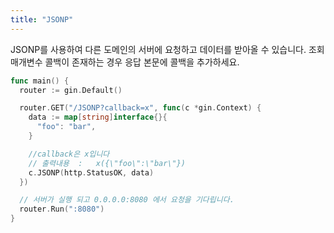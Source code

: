 ```yaml
---
title: "JSONP"
---
```


JSONP를 사용하여 다른 도메인의 서버에 요청하고 데이터를 받아올 수 있습니다. 조회 매개변수 콜백이 존재하는 경우 응답 본문에 콜백을 추가하세요.

```go
func main() {
  router := gin.Default()

  router.GET("/JSONP?callback=x", func(c *gin.Context) {
    data := map[string]interface{}{
      "foo": "bar",
    }

    //callback은 x입니다
    // 출력내용  :   x({\"foo\":\"bar\"})
    c.JSONP(http.StatusOK, data)
  })

  // 서버가 실행 되고 0.0.0.0:8080 에서 요청을 기다립니다.
  router.Run(":8080")
}
```

